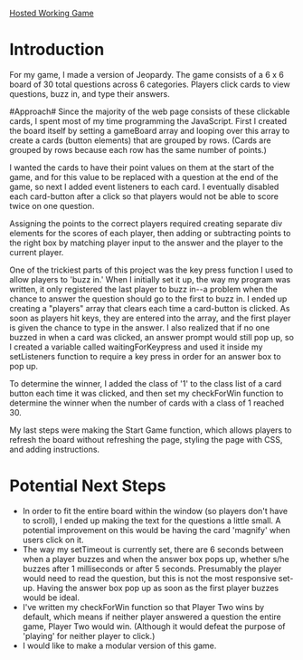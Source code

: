 [Hosted Working Game](http://maggielove.github.io/WDI-Projects/)

# Introduction #
For my game, I made a version of Jeopardy. The game consists of a 6 x 6 board of 30 total questions across 6 categories. Players click cards to view questions, buzz in, and type their answers. 

#Approach#
Since the majority of the web page consists of these clickable cards, I spent most of my time programming the JavaScript. First I created the board itself by setting a gameBoard array and looping over this array to create a cards (button elements) that are grouped by rows. (Cards are grouped by rows because each row has the same number of points.) 

I wanted the cards to have their point values on them at the start of the game, and for this value to be replaced with a question at the end of the game, so next I added event listeners to each card. I eventually disabled each card-button after a click so that players would not be able to score twice on one question. 

Assigning the points to the correct players required creating separate div elements for the scores of each player, then adding or subtracting points to the right box by matching player input to the answer and the player to the current player. 

One of the trickiest parts of this project was the key press function I used to allow players to 'buzz in.' When I initially set it up, the way my program was written, it only registered the last player to buzz in--a problem when the chance to answer the question should go to the first to buzz in. I ended up creating a "players" array that clears each time a card-button is clicked. As soon as players hit keys, they are entered into the array, and the first player is given the chance to type in the answer. I also realized that if no one buzzed in when a card was clicked, an answer prompt would still pop up, so I created a variable called waitingForKeypress and used it inside my setListeners function to require a key press in order for an answer box to pop up. 

To determine the winner, I added the class of '1' to the class list of a card button each time it was clicked, and then set my checkForWin function to determine the winner when the number of cards with a class of 1 reached 30. 

My last steps were making the Start Game function, which allows players to refresh the board without refreshing the page, styling the page with CSS, and adding instructions. 

# Potential Next Steps #
* In order to fit the entire board within the window (so players don't have to scroll), I ended up making the text for the questions a little small. A potential improvement on this would be having the card 'magnify' when users click on it. 
* The way my setTimeout is currently set, there are 6 seconds between when a player buzzes and when the answer box pops up, whether s/he buzzes after 1 milliseconds or after 5 seconds. Presumably the player would need to read the question, but this is not the most responsive set-up. Having the answer box pop up as soon as the first player buzzes would be ideal. 
* I've written my checkForWin function so that Player Two wins by default, which means if neither player answered a question the entire game, Player Two would win. (Although it would defeat the purpose of 'playing' for neither player to click.) 
* I would like to make a modular version of this game.
